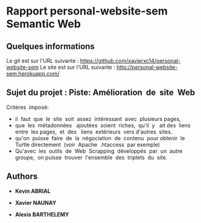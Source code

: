 # Rapport personal-website-sem Semantic Web 

## Quelques informations
Le git est sur l'URL suivante : https://github.com/xavierxc14/personal-website-sem
Le site est sur l'URL suivante : http://personal-website-sem.herokuapp.com/


## Sujet du projet : Piste:​ ​Amélioration​ ​ de​ ​ site​ ​ Web
Critères​ ​ imposé:
- il​ ​ faut​ ​ que​ ​ le​ ​ site​ ​ soit​ ​ assez​ ​ intéressant​ ​ avec​ ​ plusieurs​ ​ pages,
- que​ ​ les​ ​ métadonnées​ ​ ​ ajoutées​ ​ soient​ ​ riches,​ ​ qu'il​ ​ y ​ ​ ait​ ​ des​ ​ liens​ ​ entre​ ​ les
pages,​ ​ et​ ​ des​ ​ ​ liens​ ​ extérieurs​ ​ vers​ ​ d'autres​ ​ sites.
- qu'on​ ​ puisse​ ​ faire​ ​ de​ ​ la​ ​ négociation​ ​ de​ ​ contenu​ ​ pour​ ​ obtenir​ ​ le​ ​ Turtle
directement​ ​ (voir​ ​ Apache​ ​ .htaccess​ ​ par​ ​ exemple)
- Qu'avec​ ​ les​ ​ outils​ ​ de​ ​ Web​ ​ Scrapping​ ​ développés​ ​ par​ ​ un​ ​ autre​ ​ groupe,​ ​ on
puisse​ ​ trouver​ ​ l'ensemble​ ​ des​ ​ triplets​ ​ du​ ​ site.


## Authors

* **Kevin ABRIAL**

* **Xavier NAUNAY**

* **Alexis BARTHELEMY**

